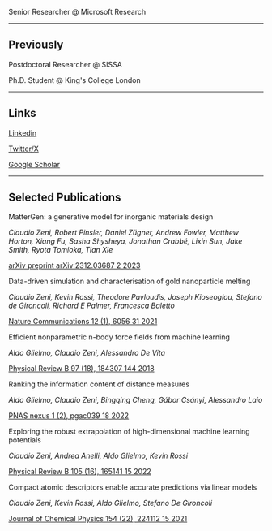 Senior Researcher @ Microsoft Research

_____________________________________________________

## Previously

Postdoctoral Researcher @ SISSA

Ph.D. Student @ King's College London

_____________________________________________________
 
## Links

[Linkedin](https://www.linkedin.com/in/claudio-zeni/)

[Twitter/X](https://twitter.com/zany_cloud)

[Google Scholar](https://scholar.google.com/citations?user=QujxEwQAAAAJ&hl=en&oi=ao)

_____________________________________________________
 
## Selected Publications

MatterGen: a generative model for inorganic materials design

*Claudio Zeni, Robert Pinsler, Daniel Zügner, Andrew Fowler, Matthew Horton, Xiang Fu, Sasha Shysheya, Jonathan Crabbé, Lixin Sun, Jake Smith, Ryota Tomioka, Tian Xie*

[arXiv preprint arXiv:2312.03687	2	2023](https://arxiv.org/abs/2312.03687)


Data-driven simulation and characterisation of gold nanoparticle melting

*Claudio Zeni, Kevin Rossi, Theodore Pavloudis, Joseph Kioseoglou, Stefano de Gironcoli, Richard E Palmer, Francesca Baletto*

[Nature Communications 12 (1), 6056	31	2021](https://www.nature.com/articles/s41467-021-26199-7)


Efficient nonparametric n-body force fields from machine learning

*Aldo Glielmo, Claudio Zeni, Alessandro De Vita*

[Physical Review B 97 (18), 184307	144	2018](https://journals.aps.org/prb/abstract/10.1103/PhysRevB.97.184307)



Ranking the information content of distance measures

*Aldo Glielmo, Claudio Zeni, Bingqing Cheng, Gábor Csányi, Alessandro Laio*

[PNAS nexus 1 (2), pgac039	18	2022](https://academic.oup.com/pnasnexus/article/1/2/pgac039/6568571)


Exploring the robust extrapolation of high-dimensional machine learning potentials

*Claudio Zeni, Andrea Anelli, Aldo Glielmo, Kevin Rossi*

[Physical Review B 105 (16), 165141	15	2022](https://journals.aps.org/prb/abstract/10.1103/PhysRevB.105.165141)


Compact atomic descriptors enable accurate predictions via linear models

*Claudio Zeni, Kevin Rossi, Aldo Glielmo, Stefano De Gironcoli*

[Journal of Chemical Physics 154 (22), 224112	15	2021](https://pubs.aip.org/aip/jcp/article/154/22/224112/313389)



